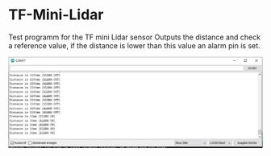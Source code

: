 # TF-Mini-Lidar
Test programm for the TF mini Lidar sensor
Outputs the distance and check a reference value, 
if the distance is lower than this value an alarm pin is set.


<img src="../../img/tfminiDistanceAlarm.jpg">
